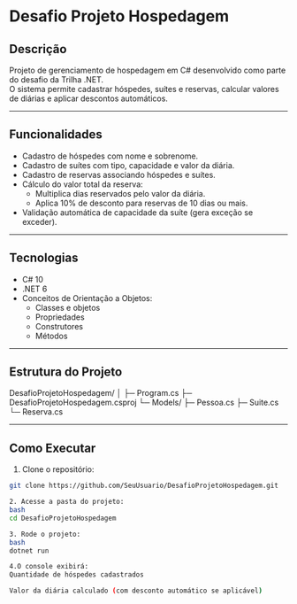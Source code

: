 # Desafio Projeto Hospedagem

## Descrição
Projeto de gerenciamento de hospedagem em C# desenvolvido como parte do desafio da Trilha .NET.  
O sistema permite cadastrar hóspedes, suítes e reservas, calcular valores de diárias e aplicar descontos automáticos.

---

## Funcionalidades

- Cadastro de hóspedes com nome e sobrenome.
- Cadastro de suítes com tipo, capacidade e valor da diária.
- Cadastro de reservas associando hóspedes e suítes.
- Cálculo do valor total da reserva:
  - Multiplica dias reservados pelo valor da diária.
  - Aplica 10% de desconto para reservas de 10 dias ou mais.
- Validação automática de capacidade da suíte (gera exceção se exceder).

---

## Tecnologias

- C# 10
- .NET 6
- Conceitos de Orientação a Objetos:
  - Classes e objetos
  - Propriedades
  - Construtores
  - Métodos

---

## Estrutura do Projeto

DesafioProjetoHospedagem/
│
├─ Program.cs
├─ DesafioProjetoHospedagem.csproj
└─ Models/
├─ Pessoa.cs
├─ Suite.cs
└─ Reserva.cs


---

## Como Executar

1. Clone o repositório:

```bash
git clone https://github.com/SeuUsuario/DesafioProjetoHospedagem.git

2. Acesse a pasta do projeto:
bash
cd DesafioProjetoHospedagem

3. Rode o projeto:
bash
dotnet run

4.O console exibirá:
Quantidade de hóspedes cadastrados

Valor da diária calculado (com desconto automático se aplicável)

